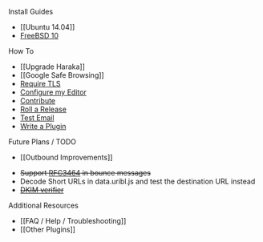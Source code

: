 Install Guides
* [[Ubuntu 14.04]]
* [FreeBSD 10](https://www.tnpi.net/wiki/MT6_SMTP)

How To
* [[Upgrade Haraka]]
* [[Google Safe Browsing]]
* [Require TLS](Setting-up-TLS-with-CA-certificates)
* [Configure my Editor](Editor-Settings)
* [Contribute](Contributing)
* [Roll a Release](Release-Process)
* [Test Email](Email-Testing)
* [Write a Plugin](Write-a-Plugin)


Future Plans / TODO
* [[Outbound Improvements]]
- ~~Support [RFC3464](http://tools.ietf.org/html/rfc3464) in bounce messages~~
- Decode Short URLs in data.uribl.js and test the destination URL instead
- ~~[DKIM verifier](https://github.com/haraka/Haraka/blob/master/plugins/dkim_verify.js)~~


Additional Resources
* [[FAQ / Help / Troubleshooting]]
* [[Other Plugins]]